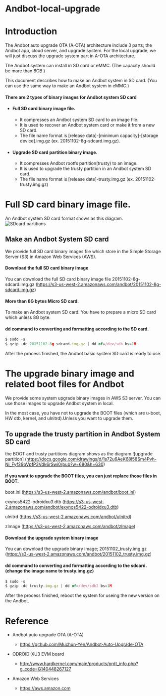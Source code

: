 # Andbot-local-upgrade

# Introduction

The Andbot auto upgrade OTA (A-OTA) architecture include 3 parts; the Andbot app, cloud server, and upgrade system.
For the local upgrade, we will just discuss the upgrade system part in A-OTA architecture.

The Andbot system can install in SD card or eMMC. (The capacity should be more than 8GB )

This document describes how to make an Andbot system in SD card.
	(You can use the same way to make an Andbot system in eMMC.)

#### There are 2 types of binary images for Andbot system SD card
* #### Full SD card binary image file. 
	* It compresses an Andbot system SD card to an image file. 
	* It is used to recover an Andbot system card or make it from a new SD card.
	* The file name format is  [release data]-[minimum capacity]-[storage device].img.gz 
	(ex. 20151102-8g-sdcard.img.gz).

* #### Upgrade SD card partition binary image.
	* It compresses Andbot rootfs partition(trusty) to an image.
	* It is used to upgrade the trusty partition in an Andbot system SD card.
	* The file name format is [release date]-trusty.img.gz 
	(ex. 20151102-trusty.img.gz)
		

# Full SD card binary image file.

An Andbot system SD card format shows as this diagram.
![SDcard partitions](https://docs.google.com/drawings/d/1yWVKoBfOmzN5G0ehQm-baXEqNDuhX32Q_PMMvmwtMic/pub?w=629&h=650)

## Make an Andbot System SD card

We provide full SD card binary images file which store in the Simple Storage Server (S3) in Amazon Web Services (AWS).

#### Download the full SD card binary image
You can download the full SD card binary image file 20151102-8g-sdcard.img.gz	(https://s3-us-west-2.amazonaws.com/andbot/20151102-8g-sdcard.img.gz)

#### More than 8G bytes Micro SD card.   
To make an Andbot system SD card. You have to prepare a micro SD card which unless 8G byte.

#### dd command to converting and formatting according to the SD card.

```javascript
$ sudo -s
$ gzip -dc 20151102-8g-sdcard.img.gz | dd of=/dev/sdb bs=1M
```

After the process finished, the Andbot basic system SD card is ready to use.


# The upgrade binary image and related boot files for Andbot

We provide some system upgrade binary images in AWS S3 server. You can use those images to upgrade Andbot system in local.

In the most case, you have not to upgrade the BOOT files (which are u-boot, HW dtb, kernel, and uInitrd).Unless you want to upgrade them.

## To upgrade the trusty partition in Andbot System SD card

the BOOT and trusty partitions diagram shows as the diagram
![upgrade partition] (https://docs.google.com/drawings/d/1s72u6AeK68l58Sm4Pvh-Ni_Fyf29bVpfP3Vdk6rSwi0/pub?w=680&h=630) 

#### if you want to upgrade the BOOT files, you can just replace those files in BOOT.
boot.ini	(https://s3-us-west-2.amazonaws.com/andbot/boot.ini)

exynos5422-odroidxu3.dtb	(https://s3-us-west-2.amazonaws.com/andbot/exynos5422-odroidxu3.dtb)

uInitrd	(https://s3-us-west-2.amazonaws.com/andbot/uInitrd)

zImage	(https://s3-us-west-2.amazonaws.com/andbot/zImage)


#### Download the upgrade system binary image
You can download the upgrade binary image; 20151102_trusty.img.gz	(https://s3-us-west-2.amazonaws.com/andbot/20151102_trusty.img.gz)

#### dd command to converting and formatting according to the sdcard.(change the image name to trusty.img.gz)

```javascript
$ sudo -s
$ gzip -dc trusty.img.gz | dd of=/dev/sdb2 bs=1M
``` 

After the process finished, reboot the system for useing the new version on the Andbot.

# Reference
* Andbot auto upgrade OTA (A-OTA)
	* https://github.com/Muchun-Yen/Andbot-Auto-Upgrade-OTA

* ODROID-XU3 EVM board 
	* http://www.hardkernel.com/main/products/prdt_info.php?g_code=G140448267127	

* Amazon Web Services
	* https://aws.amazon.com
